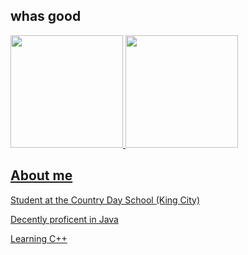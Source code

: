 ## whas good
  <a href="https://github.com/andriibessarab">
  <img height="180em" src="https://github-readme-streak-stats.herokuapp.com/?user=interluded&theme=dark&hide_border=false"/>
  <img height="180em" src="https://github-readme-stats.vercel.app/api/top-langs/?username=interluded&theme=dark&hide_border=false&include_all_commits=true&count_private=false&layout=compact"/>
</div>

## About me
Student at the Country Day School (King City)

Decently proficent in Java

Learning C++
